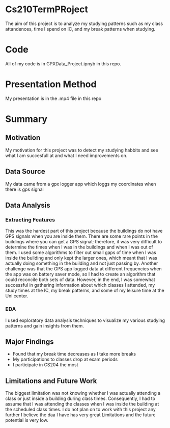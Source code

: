# Cs210TermPRoject
The aim of this project is to analyze my studying patterns such as my class attandences, time I spend on IC, and my break patterns when studying.
# Code
All of my code is in GPXData_Project.ipnyb in this repo.
# Presentation Method
My presentation is in the .mp4 file in this repo
# Summary

## Motivation
My motivation for this project was to detect my studying habbits and see what I am succesfull at and what I need improvements on.
## Data Source
My data came from a gpx logger app which loggs my coordinates when there is gps signal
## Data Analysis
### Extracting Features
This was the hardest part of this project because the buildings do not have GPS signals when you are inside them. There are some rare points in the buildings where you can get a GPS signal; therefore, it was very difficult to determine the times when I was in the buildings and when I was out of them. I used some algorithms to filter out small gaps of time when I was inside the building and only kept the larger ones, which meant that I was actually doing something in the building and not just passing by. Another challenge was that the GPS app logged data at different frequencies when the app was on battery saver mode, so I had to create an algorithm that could reconcile both sets of data. However, in the end, I was somewhat successful in gathering information about which classes I attended, my study times at the IC, my break patterns, and some of my leisure time at the Uni center.
### EDA
I used exploratory data analysis techniques to visualize my various studying patterns and gain insights from them.
## Major Findings
  - Found that my break time decreases as I take more breaks
  - My participations to classes drop at exam periods
  - I participate in CS204 the most
## Limitations and Future Work
The biggest limitation was not knowing whether I was actually attending a class or just inside a building during class times. Consequently, I had to assume that I was attending the classes when I was inside the building at the scheduled class times. I do not plan on to work with this project any further I believe the daa I have has very great Limitations and the future potential is very low.
